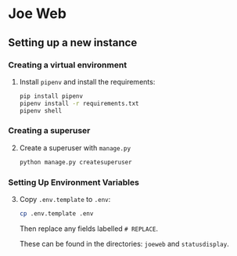 # Joe Web

## Setting up a new instance
### Creating a virtual environment
1. Install `pipenv` and install the requirements:

   ```bash
   pip install pipenv
   pipenv install -r requirements.txt
   pipenv shell
   ```

### Creating a superuser
2. Create a superuser with `manage.py`

   ```bash
   python manage.py createsuperuser
   ```

### Setting Up Environment Variables
3. Copy `.env.template` to `.env`:

   ```bash
   cp .env.template .env
   ```
   Then replace any fields labelled `# REPLACE`.

   These can be found in the directories: `joeweb` and `statusdisplay`.
